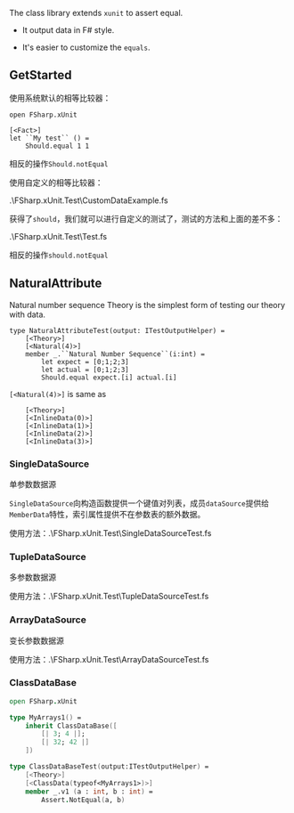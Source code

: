 The class library extends `xunit` to assert equal. 

- It output data in F# style. 

- It's easier to customize the `equals`.

## GetStarted 

使用系统默认的相等比较器：

```F#
open FSharp.xUnit

[<Fact>]
let ``My test`` () =
    Should.equal 1 1
```

相反的操作`Should.notEqual`

使用自定义的相等比较器：

.\FSharp.xUnit.Test\CustomDataExample.fs

获得了`should`，我们就可以进行自定义的测试了，测试的方法和上面的差不多：

.\FSharp.xUnit.Test\Test.fs

相反的操作`should.notEqual`

## NaturalAttribute

Natural number sequence Theory is the simplest form of testing our theory with data.

```F#
type NaturalAttributeTest(output: ITestOutputHelper) =
    [<Theory>]
    [<Natural(4)>]
    member _.``Natural Number Sequence``(i:int) =
        let expect = [0;1;2;3]
        let actual = [0;1;2;3]
        Should.equal expect.[i] actual.[i]
```

`[<Natural(4)>]` is same as 

```F#
    [<Theory>]
    [<InlineData(0)>]
    [<InlineData(1)>]
    [<InlineData(2)>]
    [<InlineData(3)>]
```

### SingleDataSource

单参数数据源

`SingleDataSource`向构造函数提供一个键值对列表，成员`dataSource`提供给`MemberData`特性，索引属性提供不在参数表的额外数据。

使用方法：.\FSharp.xUnit.Test\SingleDataSourceTest.fs

### TupleDataSource

多参数数据源

使用方法：.\FSharp.xUnit.Test\TupleDataSourceTest.fs

### ArrayDataSource

变长参数数据源

使用方法：.\FSharp.xUnit.Test\ArrayDataSourceTest.fs


### ClassDataBase

```Fsharp
open FSharp.xUnit

type MyArrays1() = 
    inherit ClassDataBase([ 
        [| 3; 4 |]; 
        [| 32; 42 |] 
    ])

type ClassDataBaseTest(output:ITestOutputHelper) =
    [<Theory>]
    [<ClassData(typeof<MyArrays1>)>]
    member _.v1 (a : int, b : int) = 
        Assert.NotEqual(a, b)
```

